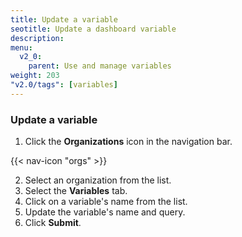 ```yaml
---
title: Update a variable
seotitle: Update a dashboard variable
description:  
menu:
  v2_0:
    parent: Use and manage variables
weight: 203
"v2.0/tags": [variables]
---
```


### Update a variable

1. Click the **Organizations** icon in the navigation bar.

  {{< nav-icon "orgs" >}}

2. Select an organization from the list.  
3. Select the **Variables** tab.
4. Click on a variable's name from the list.
5. Update the variable's name and query.
6. Click **Submit**.
